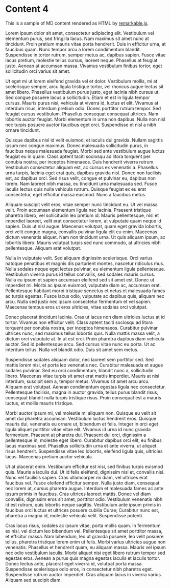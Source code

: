 # Content 4

This is a sample of MD content rendered as HTML by [remarkable.js](https://github.com/jonschlinkert/remarkable).

Lorem ipsum dolor sit amet, consectetur adipiscing elit. Vestibulum vel elementum purus, sed fringilla lacus. Nam maximus sit amet nunc at tincidunt. Proin pretium mauris vitae porta hendrerit. Duis in efficitur urna, at faucibus quam. Nunc tempor arcu a lorem condimentum blandit. Suspendisse in tortor rutrum, semper metus ac, dapibus sapien. Fusce vitae lacus pretium, molestie tellus cursus, laoreet neque. Phasellus at feugiat justo. Aenean at accumsan massa. Vivamus vestibulum finibus tortor, eget sollicitudin orci varius sit amet.

Ut eget mi ut lorem eleifend gravida vel et dolor. Vestibulum mollis, mi at scelerisque semper, arcu ligula tristique tortor, vel rhoncus augue lectus sit amet libero. Phasellus vestibulum purus justo, eget lacinia nibh cursus ut. Sed congue posuere lacus a sollicitudin. Etiam et est in ligula tempor cursus. Mauris purus nisi, vehicula at viverra id, luctus et elit. Vivamus at interdum risus, interdum pretium odio. Donec porttitor rutrum tempor. Sed feugiat cursus vestibulum. Phasellus consequat consequat ultrices. Nam lobortis auctor feugiat. Morbi elementum in urna non dapibus. Nulla non nisl nec turpis posuere auctor faucibus eget orci. Suspendisse et nisl a nibh ornare tincidunt.

Quisque dapibus nisl id velit euismod, et iaculis dui gravida. Nullam sagittis ipsum nec congue maximus. Donec malesuada sollicitudin purus, in faucibus neque malesuada feugiat. Morbi sed ante vestibulum augue luctus feugiat eu in quam. Class aptent taciti sociosqu ad litora torquent per conubia nostra, per inceptos himenaeos. Duis hendrerit viverra rutrum. Vestibulum consectetur aliquam est, ac cursus ex venenatis a. Phasellus urna turpis, lacinia eget erat quis, dapibus gravida nisl. Donec non facilisis est, ac dapibus orci. Sed risus velit, congue et pulvinar eu, dapibus non lorem. Nam laoreet nibh massa, eu tincidunt urna malesuada sed. Fusce iaculis lectus quis nulla vehicula rutrum. Quisque feugiat ex eu erat consectetur, eget efficitur massa euismod. Nunc a faucibus metus.

Aliquam suscipit velit eros, vitae semper nunc tincidunt eu. Ut vel massa velit. Proin accumsan elementum ligula nec lacinia. Praesent tristique pharetra libero, vel sollicitudin leo pretium id. Mauris pellentesque, nisl et imperdiet laoreet, velit erat consectetur lorem, at vulputate quam neque id sapien. Duis ut nisl augue. Maecenas volutpat, quam eget gravida lobortis, orci velit congue magna, convallis pulvinar ligula elit eu enim. Maecenas dictum venenatis aliquet. Nam non tincidunt urna. Ut quis aliquam ipsum, ac lobortis libero. Mauris volutpat turpis sed nunc commodo, at ultricies nibh pellentesque. Aliquam erat volutpat.

Nulla in vulputate velit. Sed aliquam dignissim scelerisque. Orci varius natoque penatibus et magnis dis parturient montes, nascetur ridiculus mus. Nulla sodales neque eget lectus pulvinar, eu elementum ligula pellentesque. Vestibulum viverra purus id tellus convallis, sed sodales mauris cursus. Nulla eu ipsum et sapien accumsan eleifend sed sit amet est. Donec ut imperdiet mi. Morbi ac ipsum euismod, vulputate diam ac, accumsan erat. Pellentesque habitant morbi tristique senectus et netus et malesuada fames ac turpis egestas. Fusce lacus odio, vulputate ac dapibus quis, aliquam nec arcu. Nulla sed justo nec ipsum consectetur fermentum et vel sapien. Maecenas tempus eros ut eros ultricies, vitae sodales orci volutpat.

Donec placerat tincidunt lacinia. Cras ut lacus non diam ultricies luctus at id tortor. Vivamus non efficitur velit. Class aptent taciti sociosqu ad litora torquent per conubia nostra, per inceptos himenaeos. Curabitur pulvinar ultrices nunc, sed maximus tellus lobortis quis. Nulla mattis massa velit, a dictum orci vulputate at. In ut est orci. Proin pharetra dapibus diam vehicula auctor. Sed id pellentesque arcu. Sed cursus vitae nunc eu porta. Ut ac interdum tellus. Nulla vel blandit odio. Duis sit amet sem metus.

Suspendisse sodales aliquam dolor, nec laoreet sem porttitor sed. Sed mattis lorem nisi, et porta leo venenatis nec. Curabitur malesuada et augue sodales pulvinar. Sed eu orci condimentum, blandit nunc a, sollicitudin libero. Maecenas vitae turpis sit amet erat mattis imperdiet. Mauris at nisi interdum, suscipit sem a, tempor metus. Vivamus sit amet arcu arcu. Aliquam erat volutpat. Aenean condimentum egestas ligula nec consectetur. Pellentesque facilisis, magna in auctor gravida, tellus purus blandit risus, consequat blandit nulla turpis tristique risus. Proin consequat est a mauris luctus, et mollis mauris tristique.

Morbi auctor ipsum mi, vel molestie mi aliquam non. Quisque eu velit sit amet dui pharetra accumsan. Vestibulum luctus hendrerit eros. Quisque mauris dui, venenatis eu ornare ut, bibendum et felis. Integer in orci eget ligula aliquet porttitor vitae vitae elit. Vivamus id urna id nunc gravida fermentum. Praesent at pharetra dui. Praesent dui orci, dignissim a pellentesque in, molestie eget libero. Curabitur dapibus orci elit, eu finibus lacus maximus sed. Phasellus sollicitudin urna et ante viverra, ut aliquet risus hendrerit. Suspendisse vitae leo lobortis, eleifend ligula quis, ultricies lacus. Maecenas pretium auctor vehicula.

Ut at placerat enim. Vestibulum efficitur est nisi, sed finibus turpis euismod quis. Mauris a iaculis dui. Ut id felis eleifend, dignissim nisl et, convallis nisi. Nunc vel facilisis sapien. Cras ullamcorper mi diam, vel ultrices erat faucibus vel. Fusce eleifend efficitur semper. Nulla justo diam, consequat nec lorem at, cursus pharetra augue. Interdum et malesuada fames ac ante ipsum primis in faucibus. Cras ultrices laoreet mattis. Donec vel diam convallis, dignissim eros sit amet, porttitor odio. Vestibulum venenatis nibh id est rutrum, quis lobortis neque sagittis. Vestibulum ante ipsum primis in faucibus orci luctus et ultrices posuere cubilia Curae; Curabitur nunc est, pharetra a magna id, molestie vehicula velit. Suspendisse potenti.

Cras lacus risus, sodales ac ipsum vitae, porta mollis quam. In fermentum ex nisl, vel dictum leo bibendum vel. Pellentesque sit amet porttitor massa, et efficitur massa. Nam bibendum, leo ut gravida posuere, leo velit posuere tellus, pharetra tristique lorem enim ut felis. Morbi varius ultricies augue non venenatis. Phasellus et hendrerit quam, eu aliquam massa. Mauris vel ipsum nec odio vestibulum iaculis. Morbi aliquet nisi eget libero rutrum tempor sed egestas eros. Aenean a purus quis magna egestas iaculis et iaculis tortor. Donec lectus ante, placerat eget viverra id, volutpat porta massa. Suspendisse scelerisque odio eros, in consectetur nibh pharetra eget. Suspendisse rutrum auctor imperdiet. Cras aliquam lacus in viverra varius. Aliquam sed suscipit diam.
